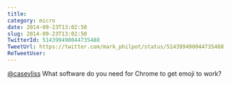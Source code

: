 ```yaml
---
title: 
category: micro
date: 2014-09-23T13:02:50
slug: 2014-09-23T13:02:50
TwitterId: 514399490044735488
TweetUrl: https://twitter.com/mark_philpot/status/514399490044735488
ReTweetUser: 
---
```


[@caseyliss](https://twitter.com/caseyliss) What software do you need for Chrome to get emoji to work?